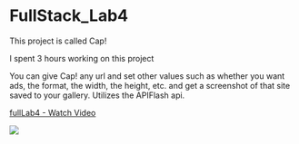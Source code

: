 # FullStack_Lab4
This project is called Cap!

I spent 3 hours working on this project

You can give Cap! any url and set other values such as whether you want ads, the format, the width, the height, etc. and get a screenshot of that site saved to your gallery.
Utilizes the APIFlash api.

<div>
    <a href="https://www.loom.com/share/d2d0a17ea0124c049d62f072f40b64d9">
      <p>fullLab4 - Watch Video</p>
    </a>
    <a href="https://www.loom.com/share/d2d0a17ea0124c049d62f072f40b64d9">
      <img style="max-width:300px;" src="https://cdn.loom.com/sessions/thumbnails/d2d0a17ea0124c049d62f072f40b64d9-with-play.gif">
    </a>
  </div>
